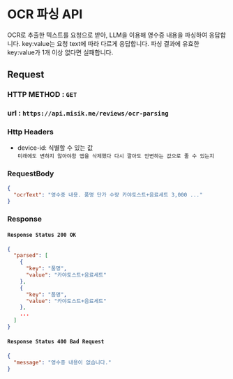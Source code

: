 # OCR 파싱 API

OCR로 추출한 텍스트를 요청으로 받아, LLM을 이용해 영수증 내용을 파싱하여 응답합니다.
key:value는 요청 text에 따라 다르게 응답합니다.
파싱 결과에 유효한 key:value가 1개 이상 없다면 실패합니다.

## Request

### HTTP METHOD : `GET`

### url : `https://api.misik.me/reviews/ocr-parsing`
### Http Headers
- device-id: 식별할 수 있는 값   
  `미래에도 변하지 않아야함 앱을 삭제했다 다시 깔아도 안변하는 값으로 줄 수 있는지`

### RequestBody

```json
{
  "ocrText": "영수증 내용. 품명 단가 수량 카야토스트+음료세트 3,000 ..."
}
```

### Response

#### `Response Status 200 OK`

```json
{
  "parsed": [
    {
      "key": "품명",
      "value": "카야토스트+음료세트"
    },
    {
      "key": "품명",
      "value": "카야토스트+음료세트"
    },
    ...
  ]
}
```

#### `Response Status 400 Bad Request`

```json
{
  "message": "영수증 내용이 없습니다."
}
```